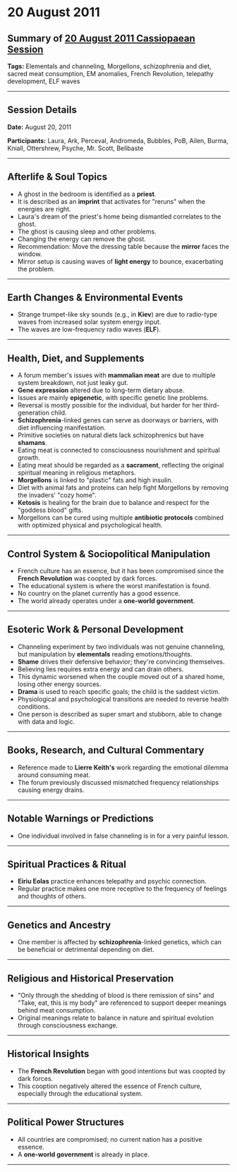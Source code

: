 # 20 August 2011

## Summary of [20 August 2011 Cassiopaean Session](https://cassiopaea.org/forum/threads/session-20-august-2011.24722/#post-285390)

**Tags:** Elementals and channeling, Morgellons, schizophrenia and diet, sacred meat consumption, EM anomalies, French Revolution, telepathy development, ELF waves

---

## Session Details

**Date:** August 20, 2011

**Participants:** Laura, Ark, Perceval, Andromeda, Bubbles, PoB, Ailen, Burma, Kniall, Ottershrew, Psyche, Mr. Scott, Belibaste

---

## Afterlife & Soul Topics

- A ghost in the bedroom is identified as a **priest**.
- It is described as an **imprint** that activates for "reruns" when the energies are right.
- Laura's dream of the priest's home being dismantled correlates to the ghost.
- The ghost is causing sleep and other problems.
- Changing the energy can remove the ghost.
- Recommendation: Move the dressing table because the **mirror** faces the window.
- Mirror setup is causing waves of **light energy** to bounce, exacerbating the problem.

---

## Earth Changes & Environmental Events

- Strange trumpet-like sky sounds (e.g., in **Kiev**) are due to radio-type waves from increased solar system energy input.
- The waves are low-frequency radio waves (**ELF**).

---

## Health, Diet, and Supplements

- A forum member's issues with **mammalian meat** are due to multiple system breakdown, not just leaky gut.
- **Gene expression** altered due to long-term dietary abuse.
- Issues are mainly **epigenetic**, with specific genetic line problems.
- Reversal is mostly possible for the individual, but harder for her third-generation child.
- **Schizophrenia**-linked genes can serve as doorways or barriers, with diet influencing manifestation.
- Primitive societies on natural diets lack schizophrenics but have **shamans**.
- Eating meat is connected to consciousness nourishment and spiritual growth.
- Eating meat should be regarded as a **sacrament**, reflecting the original spiritual meaning in religious metaphors.
- **Morgellons** is linked to "plastic" fats and high insulin.
- Diet with animal fats and proteins can help fight Morgellons by removing the invaders' "cozy home".
- **Ketosis** is healing for the brain due to balance and respect for the "goddess blood" gifts.
- Morgellons can be cured using multiple **antibiotic protocols** combined with optimized physical and psychological health.

---

## Control System & Sociopolitical Manipulation

- French culture has an essence, but it has been compromised since the **French Revolution** was coopted by dark forces.
- The educational system is where the worst manifestation is found.
- No country on the planet currently has a good essence.
- The world already operates under a **one-world government**.

---

## Esoteric Work & Personal Development

- Channeling experiment by two individuals was not genuine channeling, but manipulation by **elementals** reading emotions/thoughts.
- **Shame** drives their defensive behavior; they're convincing themselves.
- Believing lies requires extra energy and can drain others.
- This dynamic worsened when the couple moved out of a shared home, losing other energy sources.
- **Drama** is used to reach specific goals; the child is the saddest victim.
- Physiological and psychological transitions are needed to reverse health conditions.
- One person is described as super smart and stubborn, able to change with data and logic.

---

## Books, Research, and Cultural Commentary

- Reference made to **Lierre Keith's** work regarding the emotional dilemma around consuming meat.
- The forum previously discussed mismatched frequency relationships causing energy drains.

---

## Notable Warnings or Predictions

- One individual involved in false channeling is in for a very painful lesson.

---

## Spiritual Practices & Ritual

- **Eiriu Eolas** practice enhances telepathy and psychic connection.
- Regular practice makes one more receptive to the frequency of feelings and thoughts of others.

---

## Genetics and Ancestry

- One member is affected by **schizophrenia**-linked genetics, which can be beneficial or detrimental depending on diet.

---

## Religious and Historical Preservation

- "Only through the shedding of blood is there remission of sins" and "Take, eat, this is my body" are referenced to support deeper meanings behind meat consumption.
- Original meanings relate to balance in nature and spiritual evolution through consciousness exchange.

---

## Historical Insights

- The **French Revolution** began with good intentions but was coopted by dark forces.
- This cooption negatively altered the essence of French culture, especially through the educational system.

---

## Political Power Structures

- All countries are compromised; no current nation has a positive essence.
- A **one-world government** is already in place.

---

